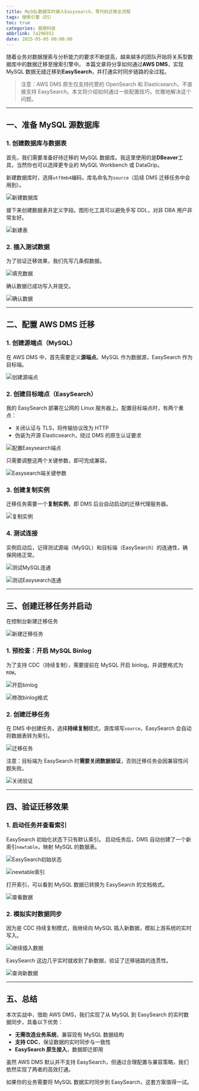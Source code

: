 ```yaml
---
title: MySQL数据实时接入Easysearch，零代码迁移全流程
tags: 搜索引擎（ES）
toc: true
categories: 极限科技
abbrlink: 7a296932
date: 2025-05-05 00:00:00
---
```


随着业务对数据搜索与分析能力的要求不断提高，越来越多的团队开始将关系型数据库中的数据迁移至搜索引擎中。
本篇文章将分享如何通过**AWS DMS**，实现 MySQL 数据无缝迁移到**EasySearch**，并打通实时同步链路的全过程。

> 注意：AWS DMS 原生仅支持托管的 OpenSearch 和 Elasticsearch，不直接支持 EasySearch。本文将介绍如何通过一些配置技巧，优雅地解决这个问题。

---

## 一、准备 MySQL 源数据库

### 1. 创建数据库与数据表

首先，我们需要准备好待迁移的 MySQL 数据库。我这里使用的是**DBeaver**工具，当然你也可以选择更专业的 MySQL Workbench 或 DataGrip。

新建数据库时，选择`utf8mb4`编码，库名命名为`source`（后续 DMS 迁移任务中会用到）。

![新建数据库](https://i-blog.csdnimg.cn/img_convert/651324794a377a2f3dc9b0a6f95cb852.png)

接下来创建数据表并定义字段。图形化工具可以避免手写 DDL，对非 DBA 用户非常友好。

<!-- more -->

![新建表](https://i-blog.csdnimg.cn/img_convert/bbd6173a5e00063914aa7603f5b6bce2.png)

### 2. 插入测试数据

为了验证迁移效果，我们先写几条假数据。

![填充数据](https://i-blog.csdnimg.cn/img_convert/811cb54cdfa7cbae3995aaa5915e6ccf.png)

确认数据已成功写入并提交。

![确认数据](https://i-blog.csdnimg.cn/img_convert/230505f6100f91989676fc771ae57e76.png)

---

## 二、配置 AWS DMS 迁移

### 1. 创建源端点（MySQL）

在 AWS DMS 中，首先需要定义**源端点**。MySQL 作为数据源，EasySearch 作为目标端。

![创建源端点](https://i-blog.csdnimg.cn/img_convert/39995ab5314ef9a720f5d6bee7129c1c.png)

### 2. 创建目标端点（EasySearch）

我的 EasySearch 部署在公网的 Linux 服务器上。配置目标端点时，有两个重点：

- 关闭认证与 TLS，将传输协议改为 HTTP
- 伪装为开源 Elasticsearch，绕过 DMS 的原生认证要求

![配置Easysearch端点](https://i-blog.csdnimg.cn/img_convert/c09a6ac0e944c01f6bbfe33f167a67ed.png)

只需要调整这两个关键参数，即可完成兼容。

![Easysearch端关键参数](https://i-blog.csdnimg.cn/img_convert/41848a18b4341576d8277f2da8153847.png)

### 3. 创建复制实例

迁移任务需要一个**复制实例**，即 DMS 后台自动启动的迁移代理服务器。

![复制实例](https://i-blog.csdnimg.cn/img_convert/492766cd92cbe05a54c06c79a30d59c7.png)

### 4. 测试连接

实例启动后，记得测试源端（MySQL）和目标端（EasySearch）的连通性，确保网络正常。

![测试MySQL连通](https://i-blog.csdnimg.cn/img_convert/c46fff38da46b609f827d294c7c8c6c1.png)

![测试Easysearch连通](https://i-blog.csdnimg.cn/img_convert/df9bfa3e151db2d868f1fdc519a7bc30.png)

---

## 三、创建迁移任务并启动

在控制台新建迁移任务

![新建迁移任务](https://i-blog.csdnimg.cn/img_convert/c6fa271d4b36963241bce7cb857989b4.png)

### 1. 预检查：开启 MySQL Binlog

为了支持 CDC（持续复制），需要提前在 MySQL 开启 binlog，并调整格式为`ROW`。

![开启binlog](https://i-blog.csdnimg.cn/img_convert/e59c53931b83c24efc3a26db4b9acc6e.png)

![修改binlog格式](https://i-blog.csdnimg.cn/img_convert/9b00b6ad96fa1d28f9cae3fdec14ec78.png)

### 2. 创建迁移任务

在 DMS 中创建任务，选择**持续复制**模式，源库填写`source`，EasySearch 会自动将数据表转为索引。

![迁移任务](https://i-blog.csdnimg.cn/img_convert/dfaff18db6f54b65609bb1f5b1f2e65c.png)

注意：目标端为 EasySearch 时**需要关闭数据验证**，否则迁移任务会因兼容性问题失败。

![关闭验证](https://i-blog.csdnimg.cn/img_convert/f4dd30236ac44b6a34af28c29f4cfb87.png)

---

## 四、验证迁移效果

### 1. 启动任务并查看索引

EasySearch 初始化状态下只有默认索引。
启动任务后，DMS 自动创建了一个新索引`newtable`，映射 MySQL 的数据表。

![EasySearch初始状态](https://i-blog.csdnimg.cn/img_convert/f147c6e4ba1706f869a162ff9498de3a.png)

![newtable索引](https://i-blog.csdnimg.cn/img_convert/b513d1400c4b61228bb8ab44c87df907.png)

打开索引，可以看到 MySQL 数据已转换为 EasySearch 的文档格式。

![查看数据](https://i-blog.csdnimg.cn/img_convert/ba0f7e1720399a10e02c7c5c07517ce5.png)

### 2. 模拟实时数据同步

因为是 CDC 持续复制模式，我继续向 MySQL 插入新数据，模拟上游系统的实时写入。

![继续插入数据](https://i-blog.csdnimg.cn/img_convert/fc30add0cde7c55687b64dcbdb3ad70e.png)

EasySearch 这边几乎实时就收到了新数据，验证了迁移链路的连贯性。

![查询新数据](https://i-blog.csdnimg.cn/img_convert/734cf8c389d53dd5aae0792d3995ee45.png)

---

## 五、总结

本次实战中，借助 AWS DMS，我们实现了从 MySQL 到 EasySearch 的实时数据同步，具备以下优势：

- **无需改造业务系统**，兼容现有 MySQL 数据结构
- **支持 CDC**，保证数据的实时同步与一致性
- **EasySearch 原生接入**，数据即迁即用

虽然 AWS DMS 默认并不支持 EasySearch，但通过合理配置与兼容策略，我们依然实现了两者的高效打通。

如果你的业务需要将 MySQL 数据实时同步到 EasySearch，这套方案值得一试。
